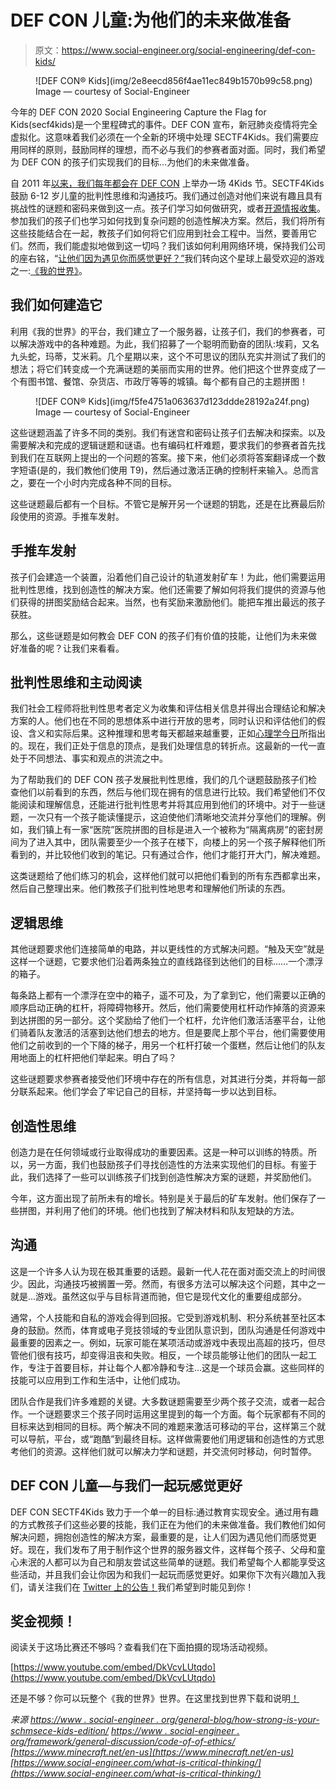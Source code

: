 # DEF CON 儿童:为他们的未来做准备

> 原文：<https://www.social-engineer.org/social-engineering/def-con-kids/>

<figure id="attachment_13684" aria-describedby="caption-attachment-13684" style="width: 646px" class="wp-caption aligncenter">![DEF CON® Kids](img/2e8eecd856f4ae11ec849b1570b99c58.png)

<figcaption id="caption-attachment-13684" class="wp-caption-text">Image — courtesy of Social-Engineer</figcaption>

</figure>

今年的 DEF CON 2020 Social Engineering Capture the Flag for Kids(secf4kids)是一个里程碑式的事件。DEF CON 宣布，新冠肺炎疫情将完全虚拟化。这意味着我们必须在一个全新的环境中处理 SECTF4Kids。我们需要应用同样的原则，鼓励同样的理想，而不必与我们的参赛者面对面。同时，我们希望为 DEF CON 的孩子们实现我们的目标…为他们的未来做准备。

自 2011 年[以来，我们每年都会在 DEF CON](https://www.social-engineer.org/general-blog/how-strong-is-your-schmooze-kids-edition/) 上举办一场 4Kids 节。SECTF4Kids 鼓励 6-12 岁儿童的批判性思维和沟通技巧。我们通过创造对他们来说有趣且具有挑战性的谜题和密码来做到这一点。孩子们学习如何做研究，或者[开源情报收集](https://www.social-engineer.org/framework/information-gathering/technical-methods-of-information-gathering/)。参加我们的孩子们也学习如何找到复杂问题的创造性解决方案。然后，我们将所有这些技能结合在一起，教孩子们如何将它们应用到社会工程中。当然，要善用它们。然而，我们能虚拟地做到这一切吗？我们该如何利用网络环境，保持我们公司的座右铭，“[让他们因为遇见你而感觉更好？”](https://www.social-engineer.org/framework/general-discussion/social-engineering-code-of-ethics/)我们转向这个星球上最受欢迎的游戏之一:[《我的世界》](https://www.minecraft.net/en-us)。

## 我们如何建造它

利用《我的世界》的平台，我们建立了一个服务器，让孩子们，我们的参赛者，可以解决游戏中的各种难题。为此，我们招募了一个聪明而勤奋的团队:埃莉，又名九头蛇，玛蒂，艾米莉。几个星期以来，这个不可思议的团队充实并测试了我们的想法；将它们转变成一个充满谜题的美丽而实用的世界。他们把这个世界变成了一个有图书馆、餐馆、杂货店、市政厅等等的城镇。每个都有自己的主题拼图！

<figure id="attachment_13685" aria-describedby="caption-attachment-13685" style="width: 468px" class="wp-caption aligncenter">![DEF CON® Kids](img/f5fe4751a063637d123ddde28192a24f.png)

<figcaption id="caption-attachment-13685" class="wp-caption-text">Image — courtesy of Social-Engineer</figcaption>

</figure>

这些谜题涵盖了许多不同的类别。我们有迷宫和密码让孩子们去解决和探索。以及需要解决和完成的逻辑谜题和谜语。也有编码杠杆难题，要求我们的参赛者首先找到我们在互联网上提出的一个问题的答案。接下来，他们必须将答案翻译成一个数字短语(是的，我们教他们使用 T9)，然后通过激活正确的控制杆来输入。总而言之，要在一个小时内完成各种不同的目标。

这些谜题最后都有一个目标。不管它是解开另一个谜题的钥匙，还是在比赛最后阶段使用的资源。手推车发射。

## 手推车发射

孩子们会建造一个装置，沿着他们自己设计的轨道发射矿车！为此，他们需要运用批判性思维，找到创造性的解决方案。他们还需要了解如何将我们提供的资源与他们获得的拼图奖励结合起来。当然，也有奖励来激励他们。能把车推出最远的孩子获胜。

那么，这些谜题是如何教会 DEF CON 的孩子们有价值的技能，让他们为未来做好准备的呢？让我们来看看。

## 批判性思维和主动阅读

我们社会工程师将批判性思考者定义为收集和评估相关信息并得出合理结论和解决方案的人。他们也在不同的思想体系中进行开放的思考，同时认识和评估他们的假设、含义和实际后果。这种推理和思考每天都越来越重要，正如[心理学今日](https://www.psychologytoday.com/us/blog/the-social-trust/202002/how-parents-can-teach-kids-critical-thinking)所指出的。现在，我们正处于信息的顶点，是我们处理信息的转折点。这最新的一代一直处于不同想法、事实和观点的洪流之中。

为了帮助我们的 DEF CON 孩子发展批判性思维，我们的几个谜题鼓励孩子们检查他们以前看到的东西，然后与他们现在拥有的信息进行比较。我们希望他们不仅能阅读和理解信息，还能进行批判性思考并将其应用到他们的环境中。对于一些谜题，一次只有一个孩子能读懂提示，这迫使他们清晰地交流并分享他们的理解。例如，我们镇上有一家“医院”医院拼图的目标是进入一个被称为“隔离病房”的密封房间为了进入其中，团队需要至少一个孩子在楼下，向楼上的另一个孩子解释他们所看到的，并比较他们收到的笔记。只有通过合作，他们才能打开大门，解决难题。

这类谜题给了他们练习的机会，这样他们就可以把他们看到的所有东西都拿出来，然后自己整理出来。他们教孩子们批判性地思考和理解他们所读的东西。

## 逻辑思维

其他谜题要求他们连接简单的电路，并以更线性的方式解决问题。“触及天空”就是这样一个谜题，它要求他们沿着两条独立的直线路径到达他们的目标……一个漂浮的箱子。

每条路上都有一个漂浮在空中的箱子，遥不可及，为了拿到它，他们需要以正确的顺序启动正确的杠杆，将障碍物移开。然后，他们需要使用杠杆动作掉落的资源来到达拼图的另一部分。这个奖励给了他们一个杠杆，允许他们激活活塞平台，让他们骑着队友激活的活塞到达他们想去的地方。但是要爬上那个平台，他们需要使用他们之前收到的一个下降的梯子，用另一个杠杆打破一个蛋糕，然后让他们的队友用地面上的杠杆把他们举起来。明白了吗？

这些谜题要求参赛者接受他们环境中存在的所有信息，对其进行分类，并将每一部分联系起来。他们学会了牢记自己的目标，并坚持每一步以达到目标。

## 创造性思维

创造力是在任何领域或行业取得成功的重要因素。这是一种可以训练的特质。所以，另一方面，我们也鼓励孩子们寻找创造性的方法来实现他们的目标。有鉴于此，我们选择了一些可以训练孩子们找到创造性解决方案的谜题，并奖励他们。

今年，这方面出现了前所未有的增长。特别是关于最后的矿车发射。他们保存了一些拼图，并利用了他们的环境。他们也找到了解决材料和队友短缺的方法。

## 沟通

这是一个许多人认为现在极其重要的话题。最新一代人花在面对面交流上的时间很少。因此，沟通技巧被搁置一旁。然而，有很多方法可以解决这个问题，其中之一就是…游戏。虽然这似乎与目标背道而驰，但它是现代文化的重要组成部分。

通常，个人技能和自私的游戏会得到回报。它受到游戏机制、积分系统甚至社区本身的鼓励。然而，体育或电子竞技领域的专业团队意识到，团队沟通是任何游戏中最重要的因素之一。例如，玩家可能在某项活动或游戏中表现出高超的技巧，但尽管他们很有技巧，却变得沮丧和失败。相反，一个球员能够让他们的团队一起工作，专注于首要目标，并让每个人都冷静和专注…这是一个球员会赢。这些同样的技能可以应用到工作和生活中，让他们成功。

团队合作是我们许多难题的关键。大多数谜题需要至少两个孩子交流，或者一起合作。一个谜题要求三个孩子同时运用这里提到的每一个方面。每个玩家都有不同的目标来达到相同的目标。两个解决不同的难题来激活可移动的平台，这样第三个就可以导航，平台，或“跑酷”到最终目标。这样做需要他们用逻辑和创造性的方式思考他们的资源。这样他们就可以解决力学和谜题，并交流何时移动，何时暂停。

## DEF CON 儿童—与我们一起玩感觉更好

DEF CON SECTF4Kids 致力于一个单一的目标:通过教育实现安全。通过用有趣的方式教孩子们这些必要的技能，我们正在为他们的未来做准备。我们教他们如何解决问题，拥抱创造性的解决方案，最重要的是，让人们因为遇见他们而感觉更好。现在，我们发布了用于制作这个世界的服务器文件，这样每个孩子、父母和童心未泯的人都可以为自己和朋友尝试这些简单的谜题。我们希望每个人都能享受这些活动，并且我们会让你因为和我们一起玩而感觉更好。如果你下次有兴趣加入我们，请关注我们在 [Twitter 上的公告！](https://twitter.com/SocEngineerInc)我们希望到时能见到你！

## 奖金视频！

阅读关于这场比赛还不够吗？查看我们在下面拍摄的现场活动视频。

[https://www.youtube.com/embed/DkVcvLUtqdo](https://www.youtube.com/embed/DkVcvLUtqdo)

还是不够？你可以玩整个《我的世界》世界。在这里找到世界下载和说明[！](https://www.social-engineer.org/resources/def-con-28-sectf4kids-minecraft-world/)

*来源*
*[https://www . social-engineer . org/general-blog/how-strong-is-your-schmsece-kids-edition/](https://www.social-engineer.org/general-blog/how-strong-is-your-schmooze-kids-edition/)*
*[https://www . social-engineer . org/framework/general-discussion/code-of-of-ethics/](https://www.social-engineer.org/framework/general-discussion/code-of-ethics/)*
*[https://www.minecraft.net/en-us](https://www.minecraft.net/en-us)*
*[https://www.social-engineer.com/what-is-critical-thinking/](https://www.social-engineer.com/what-is-critical-thinking/)*
